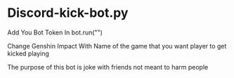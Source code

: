 # Discord-kick-bot.py

Add You Bot Token In bot.run("")

Change Genshin Impact With Name of the game that you want player to get kicked playing

The purpose of this bot is joke with friends not meant to harm people
